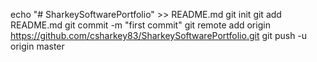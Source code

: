 echo "# SharkeySoftwarePortfolio" >> README.md
git init
git add README.md
git commit -m "first commit"
git remote add origin https://github.com/csharkey83/SharkeySoftwarePortfolio.git
git push -u origin master

